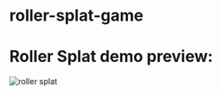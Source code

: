 # roller-splat-game

# Roller Splat demo preview: 
![roller splat](https://user-images.githubusercontent.com/46083980/87718698-eea72f80-c7ba-11ea-97d0-25d91c861ede.png)
